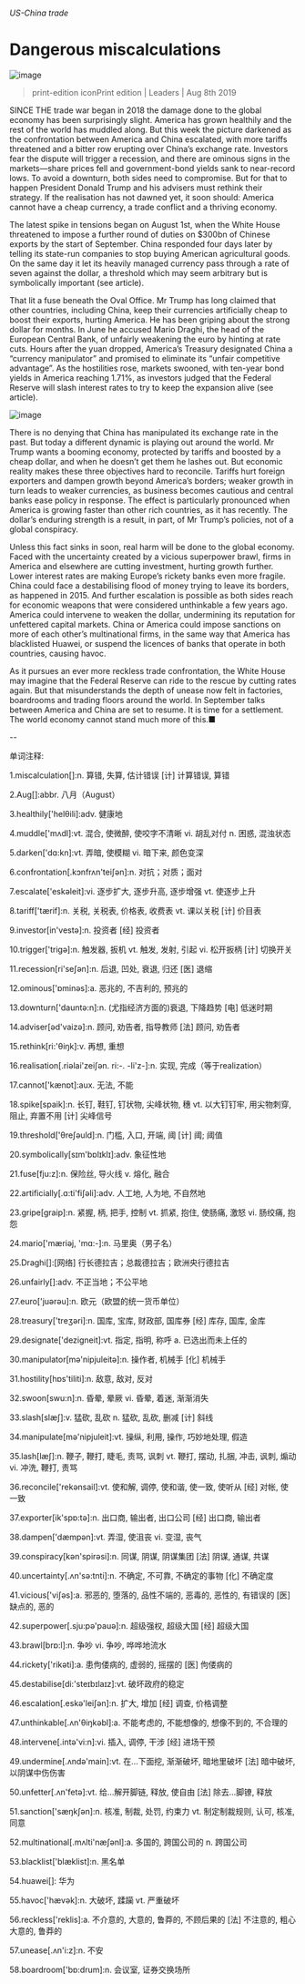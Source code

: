 ###### US-China trade
# Dangerous miscalculations 
![image](images/20190810_LDP501.jpg) 
> print-edition iconPrint edition | Leaders | Aug 8th 2019 
SINCE THE trade war began in 2018 the damage done to the global economy has been surprisingly slight. America has grown healthily and the rest of the world has muddled along. But this week the picture darkened as the confrontation between America and China escalated, with more tariffs threatened and a bitter row erupting over China’s exchange rate. Investors fear the dispute will trigger a recession, and there are ominous signs in the markets—share prices fell and government-bond yields sank to near-record lows. To avoid a downturn, both sides need to compromise. But for that to happen President Donald Trump and his advisers must rethink their strategy. If the realisation has not dawned yet, it soon should: America cannot have a cheap currency, a trade conflict and a thriving economy. 
The latest spike in tensions began on August 1st, when the White House threatened to impose a further round of duties on $300bn of Chinese exports by the start of September. China responded four days later by telling its state-run companies to stop buying American agricultural goods. On the same day it let its heavily managed currency pass through a rate of seven against the dollar, a threshold which may seem arbitrary but is symbolically important (see article). 
That lit a fuse beneath the Oval Office. Mr Trump has long claimed that other countries, including China, keep their currencies artificially cheap to boost their exports, hurting America. He has been griping about the strong dollar for months. In June he accused Mario Draghi, the head of the European Central Bank, of unfairly weakening the euro by hinting at rate cuts. Hours after the yuan dropped, America’s Treasury designated China a “currency manipulator” and promised to eliminate its “unfair competitive advantage”. As the hostilities rose, markets swooned, with ten-year bond yields in America reaching 1.71%, as investors judged that the Federal Reserve will slash interest rates to try to keep the expansion alive (see article). 
![image](images/20190810_LDC533.png) 
There is no denying that China has manipulated its exchange rate in the past. But today a different dynamic is playing out around the world. Mr Trump wants a booming economy, protected by tariffs and boosted by a cheap dollar, and when he doesn’t get them he lashes out. But economic reality makes these three objectives hard to reconcile. Tariffs hurt foreign exporters and dampen growth beyond America’s borders; weaker growth in turn leads to weaker currencies, as business becomes cautious and central banks ease policy in response. The effect is particularly pronounced when America is growing faster than other rich countries, as it has recently. The dollar’s enduring strength is a result, in part, of Mr Trump’s policies, not of a global conspiracy. 
Unless this fact sinks in soon, real harm will be done to the global economy. Faced with the uncertainty created by a vicious superpower brawl, firms in America and elsewhere are cutting investment, hurting growth further. Lower interest rates are making Europe’s rickety banks even more fragile. China could face a destabilising flood of money trying to leave its borders, as happened in 2015. And further escalation is possible as both sides reach for economic weapons that were considered unthinkable a few years ago. America could intervene to weaken the dollar, undermining its reputation for unfettered capital markets. China or America could impose sanctions on more of each other’s multinational firms, in the same way that America has blacklisted Huawei, or suspend the licences of banks that operate in both countries, causing havoc. 
As it pursues an ever more reckless trade confrontation, the White House may imagine that the Federal Reserve can ride to the rescue by cutting rates again. But that misunderstands the depth of unease now felt in factories, boardrooms and trading floors around the world. In September talks between America and China are set to resume. It is time for a settlement. The world economy cannot stand much more of this.■ 
-- 
 单词注释:
1.miscalculation[]:n. 算错, 失算, 估计错误 [计] 计算错误, 算错 
2.Aug[]:abbr. 八月（August） 
3.healthily['helθili]:adv. 健康地 
4.muddle['mʌdl]:vt. 混合, 使微醉, 使咬字不清晰 vi. 胡乱对付 n. 困惑, 混浊状态 
5.darken['dɑ:kn]:vt. 弄暗, 使模糊 vi. 暗下来, 颜色变深 
6.confrontation[.kɔnfrʌn'teiʃәn]:n. 对抗；对质；面对 
7.escalate['eskәleit]:vi. 逐步扩大, 逐步升高, 逐步增强 vt. 使逐步上升 
8.tariff['tærif]:n. 关税, 关税表, 价格表, 收费表 vt. 课以关税 [计] 价目表 
9.investor[in'vestә]:n. 投资者 [经] 投资者 
10.trigger['trigә]:n. 触发器, 扳机 vt. 触发, 发射, 引起 vi. 松开扳柄 [计] 切换开关 
11.recession[ri'seʃәn]:n. 后退, 凹处, 衰退, 归还 [医] 退缩 
12.ominous['ɒminәs]:a. 恶兆的, 不吉利的, 预兆的 
13.downturn['dauntә:n]:n. (尤指经济方面的)衰退, 下降趋势 [电] 低迷时期 
14.adviser[әd'vaizә]:n. 顾问, 劝告者, 指导教师 [法] 顾问, 劝告者 
15.rethink[ri:'θiŋk]:v. 再想, 重想 
16.realisation[.riәlai'zeiʃәn. ri:-. -li'z-]:n. 实现, 完成（等于realization） 
17.cannot['kænɒt]:aux. 无法, 不能 
18.spike[spaik]:n. 长钉, 鞋钉, 钉状物, 尖峰状物, 穗 vt. 以大钉钉牢, 用尖物刺穿, 阻止, 弃置不用 [计] 尖峰信号 
19.threshold['θreʃәuld]:n. 门槛, 入口, 开端, 阈 [计] 阈; 阈值 
20.symbolically[sɪm'bɒlɪklɪ]:adv. 象征性地 
21.fuse[fju:z]:n. 保险丝, 导火线 v. 熔化, 融合 
22.artificially[.ɑ:ti'fiʃәli]:adv. 人工地, 人为地, 不自然地 
23.gripe[graip]:n. 紧握, 柄, 把手, 控制 vt. 抓紧, 抱住, 使肠痛, 激怒 vi. 肠绞痛, 抱怨 
24.mario['mæriәj, 'mɑ:-]:n. 马里奥（男子名） 
25.Draghi[]:[网络] 行长德拉吉；总裁德拉吉；欧洲央行德拉吉 
26.unfairly[]:adv. 不正当地；不公平地 
27.euro['juәrәu]:n. 欧元（欧盟的统一货币单位） 
28.treasury['treʒәri]:n. 国库, 宝库, 财政部, 国库券 [经] 库存, 国库, 金库 
29.designate['dezigneit]:vt. 指定, 指明, 称呼 a. 已选出而未上任的 
30.manipulator[mә'nipjuleitә]:n. 操作者, 机械手 [化] 机械手 
31.hostility[hɒs'tiliti]:n. 敌意, 敌对, 反对 
32.swoon[swu:n]:n. 昏晕, 晕厥 vi. 昏晕, 着迷, 渐渐消失 
33.slash[slæʃ]:v. 猛砍, 乱砍 n. 猛砍, 乱砍, 删减 [计] 斜线 
34.manipulate[mә'nipjuleit]:vt. 操纵, 利用, 操作, 巧妙地处理, 假造 
35.lash[læʃ]:n. 鞭子, 鞭打, 睫毛, 责骂, 讽刺 vt. 鞭打, 摆动, 扎捆, 冲击, 讽刺, 煽动 vi. 冲洗, 鞭打, 责骂 
36.reconcile['rekәnsail]:vt. 使和解, 调停, 使和谐, 使一致, 使听从 [经] 对帐, 使一致 
37.exporter[ik'spɒ:tә]:n. 出口商, 输出者, 出口公司 [经] 出口商, 输出者 
38.dampen['dæmpәn]:vt. 弄湿, 使沮丧 vi. 变湿, 丧气 
39.conspiracy[kәn'spirәsi]:n. 同谋, 阴谋, 阴谋集团 [法] 阴谋, 通谋, 共谋 
40.uncertainty[.ʌn'sә:tnti]:n. 不确定, 不可靠, 不确定的事物 [化] 不确定度 
41.vicious['viʃәs]:a. 邪恶的, 堕落的, 品性不端的, 恶毒的, 恶性的, 有错误的 [医] 缺点的, 恶的 
42.superpower[.sju:pә'pauә]:n. 超级强权, 超级大国 [经] 超级大国 
43.brawl[brɒ:l]:n. 争吵 vi. 争吵, 哗哗地流水 
44.rickety['rikәti]:a. 患佝偻病的, 虚弱的, 摇摆的 [医] 佝偻病的 
45.destabilise[di:'steɪbɪlaɪz]:vt. 破坏政府的稳定 
46.escalation[.eskә'leiʃәn]:n. 扩大, 增加 [经] 调查, 价格调整 
47.unthinkable[.ʌn'θiŋkәbl]:a. 不能考虑的, 不能想像的, 想像不到的, 不合理的 
48.intervene[.intә'vi:n]:vi. 插入, 调停, 干涉 [经] 进场干预 
49.undermine[.ʌndә'main]:vt. 在...下面挖, 渐渐破坏, 暗地里破坏 [法] 暗中破坏, 以阴谋中伤伤害 
50.unfetter[.ʌn'fetә]:vt. 给...解开脚链, 释放, 使自由 [法] 除去...脚镣, 释放 
51.sanction['sæŋkʃәn]:n. 核准, 制裁, 处罚, 约束力 vt. 制定制裁规则, 认可, 核准, 同意 
52.multinational[.mʌlti'næʃәnl]:a. 多国的, 跨国公司的 n. 跨国公司 
53.blacklist['blæklist]:n. 黑名单 
54.huawei[]: 华为 
55.havoc['hævәk]:n. 大破坏, 蹂躏 vt. 严重破坏 
56.reckless['reklis]:a. 不介意的, 大意的, 鲁莽的, 不顾后果的 [法] 不注意的, 粗心大意的, 鲁莽的 
57.unease[.ʌn'i:z]:n. 不安 
58.boardroom['bɒ:drum]:n. 会议室, 证券交换场所 
